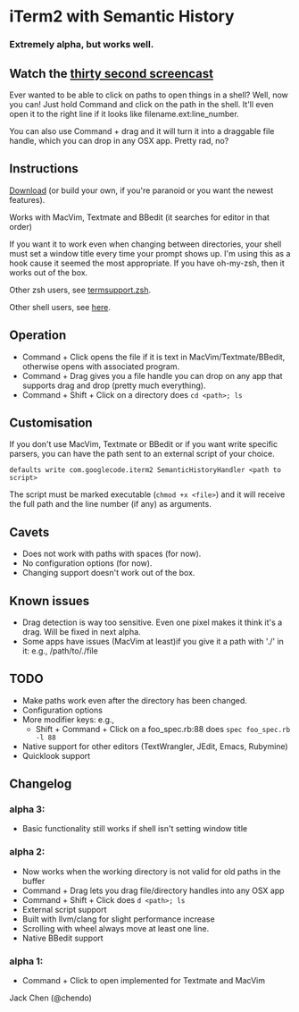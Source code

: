 # iTerm2 with Semantic History
### Extremely alpha, but works well.

## Watch the [thirty second screencast](http://vimeo.com/21872771)

Ever wanted to be able to click on paths to open things in a shell?
Well, now you can! Just hold Command and click on the path in the shell.
It'll even open it to the right line if it looks like filename.ext:line_number.

You can also use Command + drag and it will turn it into a draggable
file handle, which you can drop in any OSX app. Pretty rad, no?

## Instructions
[Download](https://github.com/chendo/iTerm2/archives/master) (or build your own,
if you're paranoid or you want the newest features).

Works with MacVim, Textmate and BBedit (it searches for editor in that
order)

If you want it to work even when changing between directories, your
shell must set a window title every time your prompt shows up. I'm using
this as a hook cause it seemed the most appropriate. If you
have oh-my-zsh, then it works out of the box.

Other zsh users, see [termsupport.zsh](https://github.com/robbyrussell/oh-my-zsh/blob/master/lib/termsupport.zsh).

Other shell users, see [here](http://www.faqs.org/docs/Linux-mini/Xterm-Title.html#toc4).

## Operation
* Command + Click opens the file if it is text in
  MacVim/Textmate/BBedit, otherwise opens with associated program.
* Command + Drag gives you a file handle you can drop on any app that
  supports drag and drop (pretty much everything).
* Command + Shift + Click on a directory does `cd <path>; ls`

## Customisation
If you don't use MacVim, Textmate or BBedit or if you want write
specific parsers, you can have the path sent to an external script of
your choice.

`defaults write com.googlecode.iterm2 SemanticHistoryHandler <path to script>`

The script must be marked executable (`chmod +x <file>`) and it will
receive the full path and the line number (if any) as arguments.

## Cavets
* Does not work with paths with spaces (for now).
* No configuration options (for now).
* Changing support doesn't work out of the box.

## Known issues
* Drag detection is way too sensitive. Even one pixel makes it think
  it's a drag. Will be fixed in next alpha.
* Some apps have issues (MacVim at least)if you give it a path with './'
  in it: e.g., /path/to/./file

## TODO
* Make paths work even after the directory has been changed.
* Configuration options
* More modifier keys: e.g.,
  * Shift + Command + Click on a foo_spec.rb:88 does `spec foo_spec.rb -l 88`
* Native support for other editors (TextWrangler, JEdit, Emacs, Rubymine)
* Quicklook support

## Changelog

### alpha 3:
* Basic functionality still works if shell isn't setting window title

### alpha 2:
* Now works when the working directory is not valid for old paths in the
  buffer
* Command + Drag lets you drag file/directory handles into any OSX app
* Command + Shift + Click does `d <path>; ls`
* External script support
* Built with llvm/clang for slight performance increase
* Scrolling with wheel always move at least one line.
* Native BBedit support

### alpha 1:
* Command + Click to open implemented for Textmate and MacVim

Jack Chen (@chendo)
